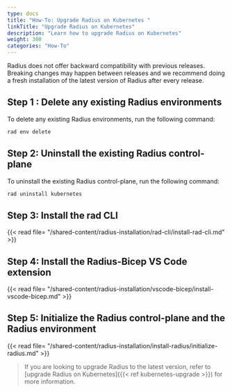 ```yaml
---
type: docs
title: "How-To: Upgrade Radius on Kubernetes "
linkTitle: "Upgrade Radius on Kubernetes"
description: "Learn how to upgrade Radius on Kubernetes"
weight: 300
categories: "How-To"
---
```


Radius does not offer backward compatibility with previous releases. Breaking changes may happen between releases and we recommend doing a fresh installation of the latest version of Radius after every release.

## Step 1 : Delete any existing Radius environments 

To delete any existing Radius environments, run the following command:

```bash
rad env delete 
```

## Step 2: Uninstall the existing Radius control-plane

To uninstall the existing Radius control-plane, run the following command:

```bash
rad uninstall kubernetes
```

## Step 3: Install the rad CLI

{{< read file= "/shared-content/radius-installation/rad-cli/install-rad-cli.md" >}}

## Step 4: Install the Radius-Bicep VS Code extension

{{< read file= "/shared-content/radius-installation/vscode-bicep/install-vscode-bicep.md" >}}

## Step 5: Initialize the Radius control-plane and the Radius environment

{{< read file= "/shared-content/radius-installation/install-radius/initialize-radius.md" >}}

>If you are looking to upgrade Radius to the latest version, refer to [upgrade Radius on Kubernetes]({{< ref kubernetes-upgrade >}}) for more information.
